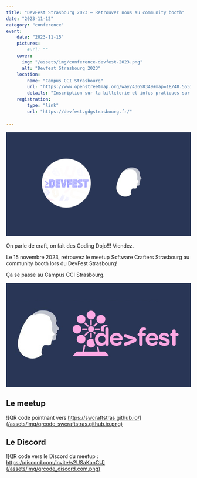 ```yaml
---
title: "DevFest Strasbourg 2023 — Retrouvez nous au community booth"
date: "2023-11-12"
category: "conference"
event:
    date: "2023-11-15"
    pictures:
        #url: ""
    cover:
      img: "/assets/img/conference-devfest-2023.png"
      alt: "Devfest Strasbourg 2023"
    location:
        name: "Campus CCI Strasbourg"
        url: "https://www.openstreetmap.org/way/43658349#map=18/48.55519/7.74425&layers=N"
        details: "Inscription sur la billeterie et infos pratiques sur le site du DevFest Strasbourg."
    registration:
        type: "link"
        url: "https://devfest.gdgstrasbourg.fr/"

---
```


![conference-devfest-2023.png](/assets/img/conference-devfest-2023.png)

On parle de craft, on fait des Coding Dojo!!! Viendez.

Le 15 novembre 2023, retrouvez le meetup Software Crafters Strasbourg au community booth lors du DevFest Strasbourg!

Ça se passe au Campus CCI Strasbourg.

![Logo de Software Crafters Strasboug et du DevFest Strasbourg l'un à côté de l'autre](/assets/img/event-swcraftsxb-devfest-2022.jpeg)

## Le meetup

![QR code pointnant vers https://swcraftstras.github.io/](/assets/img/qrcode_swcraftstras.github.io.png)

## Le Discord                                                                                                   

![QR code vers le Discord du meetup : https://discord.com/invite/s2USaKanCU](/assets/img/qrcode_discord.com.png)
